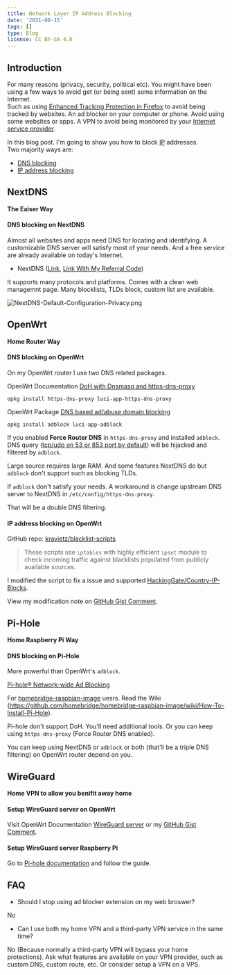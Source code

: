 ```yaml
---
title: Network Layer IP Address Blocking
date: '2021-08-15'
tags: []
type: Blog
license: CC BY-SA 4.0
---
```


## Introduction

For many reasons (privacy, security, political etc). You might have been using a few ways to avoid get (or being sent) some information on the Internet.  
Such as using [Enhanced Tracking Protection in Firefox](https://support.mozilla.org/kb/enhanced-tracking-protection-firefox-desktop) to avoid being tracked by websites. An ad blocker on your computer or phone. Avoid using some websites or apps. A VPN to avoid being monitored by your [Internet service provider](https://en.wikipedia.org/wiki/Internet_service_provider).

In this blog post. I'm going to show you how to block [IP](https://en.wikipedia.org/wiki/Internet_Protocol) addresses.  
Two majority ways are:

- [DNS blocking](https://en.wikipedia.org/wiki/DNS_blocking)
- [IP address blocking](https://en.wikipedia.org/wiki/IP_address_blocking)

## NextDNS

**The Eaiser Way**

#### DNS blocking on NextDNS

Almost all websites and apps need DNS for locating and identifying. A customizable DNS server will satisfy most of your needs. And a free service are already available on today's Internet.

- NextDNS ([Link](https://nextdns.io), [Link With My Referral Code](https://nextdns.io/?from=w7bgbust))

It supports many protocols and platforms. Comes with a clean web managemnt page. Many blocklists, TLDs block, custom list are available.

![NextDNS-Default-Configuration-Privacy.png](/static/images/NextDNS-Default-Configuration-Privacy.png)

## OpenWrt

**Home Router Way**

#### DNS blocking on OpenWrt

On my OpenWrt router I use two DNS related packages.

OpenWrt Documentation [DoH with Dnsmasq and https-dns-proxy](https://openwrt.org/docs/guide-user/services/dns/doh_dnsmasq_https-dns-proxy)

```
opkg install https-dns-proxy luci-app-https-dns-proxy
```

OpenWrt Package [DNS based ad/abuse domain blocking](https://github.com/openwrt/packages/blob/master/net/adblock/files/README.md)

```
opkg install adblock luci-app-adblock
```

If you enabled **Force Router DNS** in `https-dns-proxy` and installed `adblock`. DNS query ([tcp/udp on 53 or 853 port by default](https://github.com/openwrt/packages/blob/062e8f4fb3c721e3d802b46b5d6252ab2ce4c82f/net/https-dns-proxy/files/https-dns-proxy.init#L107)) will be hijacked and filtered by `adblock`.

Large source requires large RAM. And some features NextDNS do but `adblock` don't support such as blocking TLDs.

If `adblock` don't satisfy your needs. A workaround is change upstream DNS server to NextDNS in `/etc/config/https-dns-proxy`.

That will be a double DNS filtering.

#### IP address blocking on OpenWrt

GitHub repo: [kravietz/blacklist-scripts](https://github.com/kravietz/blacklist-scripts)

> These scripts use `iptables` with highly efficient `ipset` module to check incoming traffic against blacklists populated from publicly available sources.

I modified the script to fix a issue and supported [HackingGate/Country-IP-Blocks](https://github.com/HackingGate/Country-IP-Blocks).

View my modification note on [GitHub Gist Comment](https://gist.github.com/HackingGate/b75ac856397075756ea878380c5b848c#gistcomment-3844321).

## Pi-Hole

**Home Raspberry Pi Way**

#### DNS blocking on Pi-Hole

More powerful than OpenWrt's `adblock`.

[Pi-hole® Network-wide Ad Blocking](https://pi-hole.net)

For [homebridge-raspbian-image](https://github.com/homebridge/homebridge-raspbian-image) uesrs. Read the Wiki (https://github.com/homebridge/homebridge-raspbian-image/wiki/How-To-Install-Pi-Hole).

Pi-hole don't support DoH. You'll need additional tools. Or you can keep using `https-dns-proxy` (Force Router DNS enabled).

You can keep using NextDNS or `adblock` or both (that'll be a triple DNS filtering) on OpenWrt router depend on you.

## WireGuard

**Home VPN to allow you benifit away home**

#### Setup WireGuard server on OpenWrt

Visit OpenWrt Documentation [WireGuard server](https://openwrt.org/docs/guide-user/services/vpn/wireguard/server) or my [GitHub Gist Comment](https://gist.github.com/HackingGate/b75ac856397075756ea878380c5b848c#gistcomment-3698253).

#### Setup WireGuard server Raspberry Pi

Go to [Pi-hole documentation](https://docs.pi-hole.net/guides/vpn/wireguard/overview/) and follow the guide.

## FAQ

- Should I stop using ad blocker extension on my web broswer?

No

- Can I use both my home VPN and a third-party VPN service in the same time?

No (Because normally a third-party VPN will bypass your home protections). Ask what features are avaliable on your VPN provider, such as custom DNS, custom route, etc. Or consider setup a VPN on a VPS.
